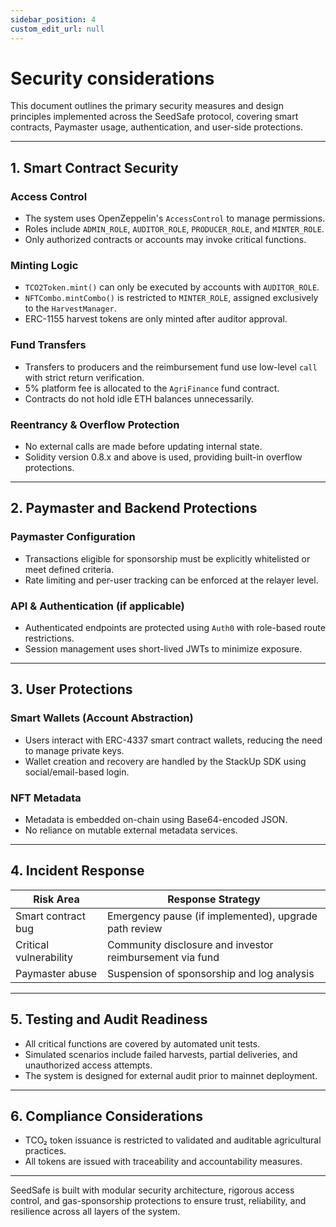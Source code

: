 ```yaml
---
sidebar_position: 4
custom_edit_url: null
---
```


# Security considerations

This document outlines the primary security measures and design principles implemented across the SeedSafe protocol, covering smart contracts, Paymaster usage, authentication, and user-side protections.

---

## 1. Smart Contract Security

### Access Control
- The system uses OpenZeppelin's `AccessControl` to manage permissions.
- Roles include `ADMIN_ROLE`, `AUDITOR_ROLE`, `PRODUCER_ROLE`, and `MINTER_ROLE`.
- Only authorized contracts or accounts may invoke critical functions.

### Minting Logic
- `TCO2Token.mint()` can only be executed by accounts with `AUDITOR_ROLE`.
- `NFTCombo.mintCombo()` is restricted to `MINTER_ROLE`, assigned exclusively to the `HarvestManager`.
- ERC-1155 harvest tokens are only minted after auditor approval.

### Fund Transfers
- Transfers to producers and the reimbursement fund use low-level `call` with strict return verification.
- 5% platform fee is allocated to the `AgriFinance` fund contract.
- Contracts do not hold idle ETH balances unnecessarily.

### Reentrancy & Overflow Protection
- No external calls are made before updating internal state.
- Solidity version 0.8.x and above is used, providing built-in overflow protections.

---

## 2. Paymaster and Backend Protections

### Paymaster Configuration
- Transactions eligible for sponsorship must be explicitly whitelisted or meet defined criteria.
- Rate limiting and per-user tracking can be enforced at the relayer level.

### API & Authentication (if applicable)
- Authenticated endpoints are protected using `Auth0` with role-based route restrictions.
- Session management uses short-lived JWTs to minimize exposure.

---

## 3. User Protections

### Smart Wallets (Account Abstraction)
- Users interact with ERC-4337 smart contract wallets, reducing the need to manage private keys.
- Wallet creation and recovery are handled by the StackUp SDK using social/email-based login.

### NFT Metadata
- Metadata is embedded on-chain using Base64-encoded JSON.
- No reliance on mutable external metadata services.

---

## 4. Incident Response

| Risk Area              | Response Strategy                                          |
|------------------------|-------------------------------------------------------------|
| Smart contract bug     | Emergency pause (if implemented), upgrade path review      |
| Critical vulnerability | Community disclosure and investor reimbursement via fund  |
| Paymaster abuse        | Suspension of sponsorship and log analysis                |

---

## 5. Testing and Audit Readiness

- All critical functions are covered by automated unit tests.
- Simulated scenarios include failed harvests, partial deliveries, and unauthorized access attempts.
- The system is designed for external audit prior to mainnet deployment.

---

## 6. Compliance Considerations

- TCO₂ token issuance is restricted to validated and auditable agricultural practices.
- All tokens are issued with traceability and accountability measures.
---

SeedSafe is built with modular security architecture, rigorous access control, and gas-sponsorship protections to ensure trust, reliability, and resilience across all layers of the system.